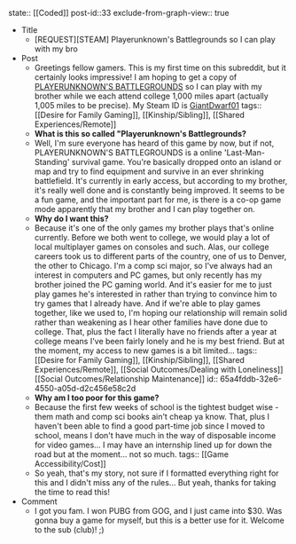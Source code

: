 state:: [[Coded]]
post-id::33
exclude-from-graph-view:: true

- Title
	- [REQUEST][STEAM] Playerunknown's Battlegrounds so I can play with my bro
- Post
	- Greetings fellow gamers. This is my first time on this subreddit, but it certainly looks impressive! I am hoping to get a copy of [PLAYERUNKNOWN'S BATTLEGROUNDS](http://store.steampowered.com/app/578080/PLAYERUNKNOWNS_BATTLEGROUNDS/) so I can play with my brother while we each attend college 1,000 miles apart (actually 1,005 miles to be precise). My Steam ID is [GiantDwarf01](http://steamcommunity.com/profiles/76561198040676166/)
	  tags:: [[Desire for Family Gaming]], [[Kinship/Sibling]], [[Shared Experiences/Remote]]
	- **What is this so called "Playerunknown's Battlegrounds?**
	- Well, I'm sure everyone has heard of this game by now, but if not, PLAYERUNKNOWN'S BATTLEGROUNDS is a online 'Last-Man-Standing' survival game. You're basically dropped onto an island or map and try to find equipment and survive in an ever shrinking battlefield. It's currently in early access, but according to my brother, it's really well done and is constantly being improved. It seems to be a fun game, and the important part for me, is there is a co-op game mode apparently that my brother and I can play together on.
	- **Why do I want this?**
	- Because it's one of the only games my brother plays that's online currently. Before we both went to college, we would play a lot of local multiplayer games on consoles and such. Alas, our college careers took us to different parts of the country, one of us to Denver, the other to Chicago. I'm a comp sci major, so I've always had an interest in computers and PC games, but only recently has my brother joined the PC gaming world. And it's easier for me to just play games he's interested in rather than trying to convince him to try games that I already have. And if we're able to play games together, like we used to, I'm hoping our relationship will remain solid rather than weakening as I hear other families have done due to college. That, plus the fact I literally have no friends after a year at college means I've been fairly lonely and he is my best friend. But at the moment, my access to new games is a bit limited...
	  tags:: [[Desire for Family Gaming]], [[Kinship/Sibling]], [[Shared Experiences/Remote]], [[Social Outcomes/Dealing with Loneliness]] [[Social Outcomes/Relationship Maintenance]]
	  id:: 65a4fddb-32e6-4550-a05d-d2c456e58c2d
	- **Why am I too poor for this game?**
	- Because the first few weeks of school is the tightest budget wise - them math and comp sci books ain't cheap ya know. That, plus I haven't been able to find a good part-time job since I moved to school, means I don't have much in the way of disposable income for video games... I may have an internship lined up for down the road but at the moment... not so much.
	  tags:: [[Game Accessibility/Cost]]
	- So yeah, that's my story, not sure if I formatted everything right for this and I didn't miss any of the rules... But yeah, thanks for taking the time to read this!
- Comment
	- I got you fam. I won PUBG from GOG, and I just came into $30. Was gonna buy a game for myself, but this is a better use for it. Welcome to the sub (club)! ;)
